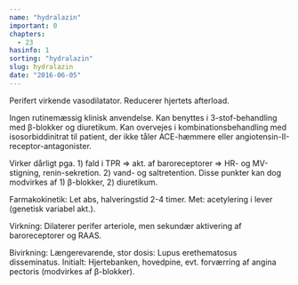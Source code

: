 ```yaml
---
name: "hydralazin"
important: 0
chapters:  
  - 23
hasinfo: 1
sorting: "hydralazin"
slug: hydralazin
date: "2016-06-05"
---
```


Perifert virkende vasodilatator. Reducerer hjertets afterload.

Ingen rutinemæssig klinisk anvendelse. Kan benyttes i 3-stof-behandling med β-blokker og diuretikum. Kan overvejes i kombinationsbehandling med isosorbiddinitrat til patient, der ikke tåler ACE-hæmmere eller angiotensin-II-receptor-antagonister.

Virker dårligt pga. 1) fald i TPR => akt. af baroreceptorer => HR- og MV-stigning, renin-sekretion. 2) vand- og saltretention. Disse punkter kan dog modvirkes af 1) β-blokker, 2) diuretikum.

Farmakokinetik: Let abs, halveringstid 2-4 timer. Met: acetylering i lever (genetisk variabel akt.).

Virkning: Dilaterer perifer arteriole, men sekundær aktivering af baroreceptorer og RAAS.

Bivirkning: Længerevarende, stor dosis: Lupus erethematosus disseminatus. Initialt: Hjertebanken, hovedpine, evt. forværring af angina pectoris (modvirkes af β-blokker).
